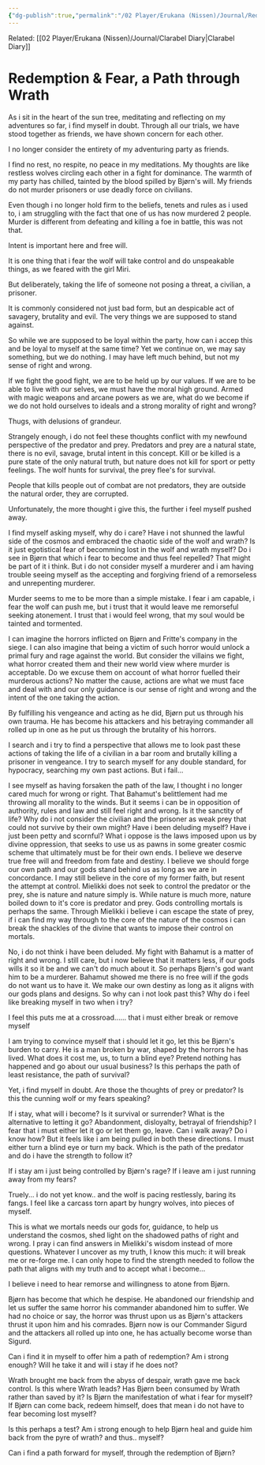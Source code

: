 ```yaml
---
{"dg-publish":true,"permalink":"/02 Player/Erukana (Nissen)/Journal/Redemption fear - a path through Wrath/"}
---
```



Related: [[02 Player/Erukana (Nissen)/Journal/Clarabel Diary\|Clarabel Diary]]
# Redemption & Fear, a Path through Wrath

As i sit in the heart of the sun tree, meditating and reflecting on my adventures so far, i find myself in doubt. 
Through all our trials, we have stood together as friends, we have shown concern for each other. 

I no longer consider the entirety of my adventuring party as friends. 

I find no rest, no respite, no peace in my meditations. My thoughts are like restless wolves circling each other in a fight for dominance. The warmth of my party has chilled, tainted by the blood spilled by Bjørn's will. My friends do not murder prisoners or use deadly force on civilians. 

Even though i no longer hold firm to the beliefs, tenets and rules as i used to, i am struggling with the fact that one of us has now murdered 2 people. Murder is different from defeating and killing a foe in battle, this was not that. 

Intent is important here and free will. 

It is one thing that i fear the wolf will take control and do unspeakable things, as we feared with the girl Miri. 

But deliberately, taking the life of someone not posing a threat, a civilian, a prisoner. 

It is commonly considered not just bad form, but an despicable act of savagery, brutality and evil. The very things we are supposed to stand against.

So while we are supposed to be loyal within the party, how can i accep this and be loyal to myself at the same time?
Yet we continue on, we may say something, but we do nothing. I may have left much behind, but not my sense of right and wrong. 

If we fight the good fight, we are to be held up by our values. If we are to be able to live with our selves, we must have the moral high ground. Armed with magic weapons and arcane powers as we are, what do we become if we do not hold ourselves to ideals and a strong morality of right and wrong? 

Thugs, with delusions of grandeur. 

Strangely enough, i do not feel these thoughts conflict with my newfound perspective of the predator and prey. Predators and prey are a natural state, there is no evil, savage, brutal intent in this concept. Kill or be killed is a pure state of the only natural truth, but nature does not kill for sport or petty feelings. The wolf hunts for survival, the prey flee's for survival. 

People that kills people out of combat are not predators, they are outside the natural order, they are corrupted. 

Unfortunately, the more thought i give this, the further i feel myself pushed away.

I find myself asking myself, why do i care? Have i not shunned the lawful side of the cosmos and embraced the chaotic side of the wolf and wrath? Is it just egotistical fear of becomming lost in the wolf and wrath myself? Do i see in Bjørn that which i fear to become and thus feel repelled? That might be part of it i think. But i do not consider myself a murderer and i am having trouble seeing myself as the accepting and forgiving friend of a remorseless and unrepenting murderer. 

Murder seems to me to be more than a simple mistake. I fear i am capable, i fear the wolf can push me, but i trust that it would leave me remorseful seeking atonement. I trust that i would feel wrong, that my soul would be tainted and tormented. 

I can imagine the horrors inflicted on Bjørn and Fritte's company in the siege. I can also imagine that being a victim of such horror would unlock a primal fury and rage against the world. But consider the villains we fight, what horror created them and their new world view where murder is acceptable. Do we excuse them on account of what horror fuelled their murderous actions? No matter the cause, actions are what we must face and deal with and our only guidance is our sense of right and wrong and the intent of the one taking the action. 

By fulfilling his vengeance and acting as he did, Bjørn put us through his own trauma. He has become his attackers and his betraying commander all rolled up in one as he put us through the brutality of his horrors. 

I search and i try to find a perspective that allows me to look past these actions of taking the life of a civilian in a bar room and brutally killing a prisoner in vengeance. I try to search myself for any double standard, for hypocracy, searching my own past actions. But i fail... 

I see myself as having forsaken the path of the law, I thought i no longer cared much for wrong or right. That Bahamut's belittlement had me throwing all morality to the winds. But it seems i can be in opposition of authority, rules and law and still feel right and wrong. Is it the sanctity of life? Why do i not consider the civilian and the prisoner as weak prey that could not survive by their own might? Have i been deluding myself? Have i just been petty and scornful? What i oppose is the laws imposed upon us by divine oppression, that seeks to use us as pawns in some greater cosmic scheme that ultimately must be for their own ends. I believe we deserve true free will and freedom from fate and destiny. I believe we should forge our own path and our gods stand behind us as long as we are in concordance. I may still believe in the core of my former faith, but resent the attempt at control. Mielikki does not seek to control the predator or the prey, she is nature and nature simply is. While nature is much more, nature boiled down to it's core is predator and prey. Gods controlling mortals is perhaps the same. Through Mielikki i believe i can escape the state of prey, if i can find my way through to the core of the nature of the cosmos i can break the shackles of the divine that wants to impose their control on mortals.

No, i do not think i have been deluded. My fight with Bahamut is a matter of right and wrong. I still care, but i now believe that it matters less, if our gods wills it so it be and we can't do much about it. So perhaps Bjørn's god want him to be a murderer. Bahamut showed me there is no free will if the gods do not want us to have it. We make our own destiny as long as it aligns with our gods plans and designs. So why can i not look past this? Why do i feel like breaking myself in two when i try?

I feel this puts me at a crossroad...... that i must either break or remove myself 

I am trying to convince myself that i should let it go, let this be Bjørn's burden to carry. He is a man broken by war, shaped by the horrors he has lived. What does it cost me, us, to turn a blind eye? Pretend nothing has happened and go about our usual business? Is this perhaps the path of least resistance, the path of survival? 

Yet, i find myself in doubt. Are those the thoughts of prey or predator? Is this the cunning wolf or my fears speaking? 

If i stay, what will i become? Is it survival or surrender? What is the alternative to letting it go? Abandonment, disloyalty, betrayal of friendship? I fear that i must either let it go or let them go, leave. Can i walk away? Do i know how?  But it feels like i am being pulled in both these directions. I must either turn a blind eye or turn my back. Which is the path of the predator and do i have the strength to follow it? 

If i stay am i just being controlled by Bjørn's rage? If i leave am i just running away from my fears?

Truely... i do not yet know.. and the wolf is pacing restlessly, baring its fangs. I feel like a carcass torn apart by hungry wolves, into pieces of myself. 

This is what we mortals needs our gods for, guidance, to help us understand the cosmos, shed light on the shadowed paths of right and wrong. I pray i can find answers in Mielikki's wisdom instead of more questions. Whatever I uncover as my truth, I know this much: it will break me or re-forge me. I can only hope to find the strength needed to follow the path that aligns with my truth and to accept what i become... 

I believe i need to hear remorse and willingness to atone from Bjørn. 

Bjørn has become that which he despise. He abandoned our friendship and let us suffer the same horror his commander abandoned him to suffer. We had no choice or say, the horror was thrust upon us as Bjørn's attackers thrust it upon him and his comrades. Bjørn now is our Commander Sigurd and the attackers all rolled up into one, he has actually become worse than Sigurd. 

Can i find it in myself to offer him a path of redemption? Am i strong enough? Will he take it and will i stay if he does not?

Wrath brought me back from the abyss of despair, wrath gave me back control. Is this where Wrath leads? Has Bjørn been consumed by Wrath rather than saved by it? Is Bjørn the manifestation of what i fear for myself? If Bjørn can come back, redeem himself, does that mean i do not have to fear becoming lost myself? 

Is this perhaps a test? Am i strong enough to help Bjørn heal and guide him back from the pyre of wrath? and thus.. myself?

Can i find a path forward for myself, through the redemption of Bjørn? 